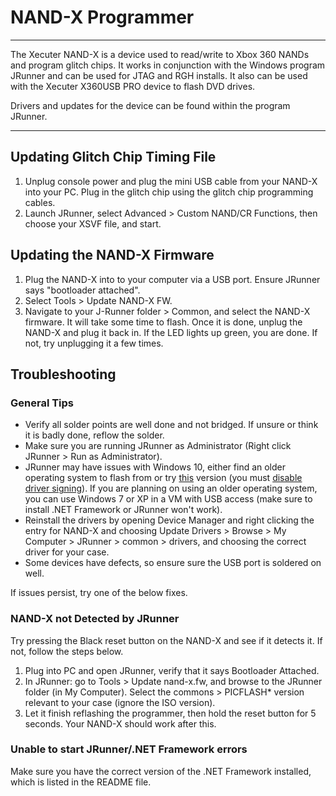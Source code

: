 # NAND-X Programmer

------

The Xecuter NAND-X is a device used to read/write to Xbox 360 NANDs  and program glitch chips. It works in conjunction with the Windows  program JRunner and can be used for JTAG and RGH installs. It also can  be used with the Xecuter X360USB PRO device to flash DVD drives.

Drivers and updates for the device can be found within the program JRunner. 

------

## Updating Glitch Chip Timing File

1. Unplug console power and plug the mini USB cable from your NAND-X  into your PC. Plug in the glitch chip using the glitch chip programming  cables.
2. Launch JRunner, select Advanced > Custom NAND/CR Functions, then choose your XSVF file, and start.

## Updating the NAND-X Firmware

1. Plug the NAND-X into to your computer via a USB port. Ensure JRunner says "bootloader attached".
2. Select Tools > Update NAND-X FW.
3. Navigate to your J-Runner folder > Common, and select the NAND-X  firmware. It will take some time to flash. Once it is done, unplug the  NAND-X and plug it back in. If the LED lights up green, you are done. If not, try unplugging it a few times.

## Troubleshooting

### General Tips

- Verify all solder points are well done and not bridged. If unsure or think it is badly done, reflow the solder.
- Make sure you are running JRunner as Administrator (Right click JRunner > Run as Administrator).
- JRunner may have issues with Windows 10, either find an older operating system to flash from or try [this](https://mega.nz/#!AAEwSLRS!au6qMJbY-CsMTl92XjRQbhshkniheMwG4RIDZbZ2mAw) version (you must [disable driver signing](https://www.reddit.com/r/360hacks/wiki/troubleshooting/unsigned_drivers)). If you are planning on using an older operating system, you can use  Windows 7 or XP in a VM with USB access (make sure to install .NET  Framework or JRunner won't work).
- Reinstall the drivers by opening Device Manager and right clicking  the entry for NAND-X and choosing Update Drivers > Browse > My  Computer > JRunner > common > drivers, and choosing the correct driver for your case.
- Some devices have defects, so ensure sure the USB port is soldered on well.

If issues persist, try one of the below fixes.

### NAND-X not Detected by JRunner

Try pressing the Black reset button on the NAND-X and see if it detects it. If not, follow the steps below. 

1. Plug into PC and open JRunner, verify that it says Bootloader Attached.
2. In JRunner: go to Tools > Update nand-x.fw, and browse to the  JRunner folder (in My Computer). Select the commons > PICFLASH*  version relevant to your case (ignore the ISO version).
3. Let it finish reflashing the programmer, then hold the reset button for 5 seconds. Your NAND-X should work after this.

### Unable to start JRunner/.NET Framework errors

Make sure you have the correct version of the .NET Framework installed, which is listed in the README file.